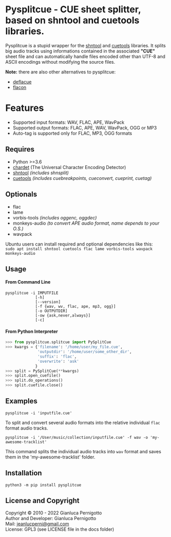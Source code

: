 # Pysplitcue - CUE sheet splitter, based on shntool and cuetools libraries.

Pysplitcue is a stupid wrapper for the 
[shntool](http://freshmeat.sourceforge.net/projects/shntool) 
and [cuetools](https://github.com/svend/cuetools) libraries.
It splits big audio tracks using informations contained in the associated
**"CUE"** sheet file and can automatically handle files encoded other than 
UTF-8 and ASCII encodings without modifying the source files.    

**Note:** there are also other alternatives to pysplitcue: 
- [deflacue](https://github.com/idlesign/deflacue)
- [flacon](https://github.com/flacon/flacon)

# Features

- Supported input formats: WAV, FLAC, APE, WavPack
- Supported output formats: FLAC, APE, WAV, WavPack, OGG or MP3
- Auto-tag is supported only for FLAC, MP3, OGG formats

## Requires

- Python >=3.6
- [chardet](https://pypi.org/project/chardet/) (The Universal Character Encoding Detector)
- [shntool](http://freshmeat.sourceforge.net/projects/shntool) *(includes shnsplit)*
- [cuetools](https://github.com/svend/cuetools) *(includes cuebreakpoints, cueconvert, cueprint, cuetag)*

## Optionals
- flac 
- lame
- vorbis-tools *(includes oggenc, oggdec)*
- monkeys-audio  *(to convert APE audio format, name depends to your O.S.)*
- wavpack
 
Ubuntu users can install required and optional dependencies like this:   
`sudo apt install shntool cuetools flac lame vorbis-tools wavpack monkeys-audio`   

## Usage

#### From Command Line

```
pysplitcue -i IMPUTFILE
             [-h] 
             [--version]  
             [-f {wav, wv, flac, ape, mp3, ogg}] 
             [-o OUTPUTDIR] 
             [-ow {ask,never,always}] 
             [-c]
```

#### From Python Interpreter

```python
>>> from pysplitcue.splitcue import PySplitCue
>>> kwargs = {'filename': '/home/user/my_file.cue',
              'outputdir': '/home/user/some_other_dir',
              'suffix': 'flac',
              'overwrite': 'ask'
             }
>>> split = PySplitCue(**kwargs)
>>> split.open_cuefile()
>>> split.do_operations()
>>> split.cuefile.close()
```

## Examples

`pysplitcue -i 'inputfile.cue'`   

To split and convert several audio formats into the relative individual 
`flac` format audio tracks.    

`pysplitcue -i '/User/music/collection/inputfile.cue' -f wav -o 'my-awesome-tracklist'`   

This command splits the individual audio tracks into `wav` format 
and saves them in the 'my-awesome-tracklist' folder.   


## Installation

`python3 -m pip install pysplitcue`

## License and Copyright

Copyright © 2010 - 2022 Gianluca Pernigotto   
Author and Developer: Gianluca Pernigotto   
Mail: <jeanlucperni@gmail.com>   
License: GPL3 (see LICENSE file in the docs folder)


